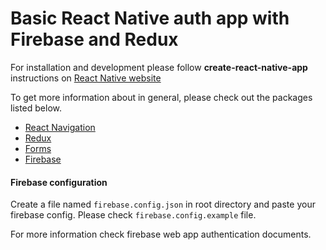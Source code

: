 # Basic React Native auth app with Firebase and Redux

For installation and development please follow __create-react-native-app__ instructions on [React Native website](https://facebook.github.io/react-native/)


To get more information about in general, please check out the packages listed below.

- [React Navigation](https://github.com/react-community/react-navigation)
- [Redux](http://redux.js.org/docs/introduction/)
- [Forms](https://github.com/gcanti/tcomb-form-native)
- [Firebase](https://firebase.google.com/)

#### Firebase configuration

Create a file named `firebase.config.json` in root directory and paste your firebase config. Please check `firebase.config.example` file.

For more information check firebase web app authentication documents.
